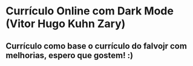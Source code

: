 # Currículo Online com Dark Mode (Vitor Hugo Kuhn Zary)

## Currículo como base o currículo do falvojr com melhorias, espero que gostem! :)
